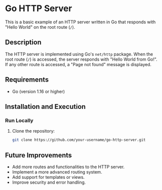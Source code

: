 # Go HTTP Server

This is a basic example of an HTTP server written in Go that responds with "Hello World" on the root route (`/`).

## Description

The HTTP server is implemented using Go's `net/http` package. When the root route (`/`) is accessed, the server responds with "Hello World from Go!". If any other route is accessed, a "Page not found" message is displayed.

## Requirements

- Go (version 1.16 or higher)

## Installation and Execution

### Run Locally

1. Clone the repository:
   ```bash
   git clone https://github.com/your-username/go-http-server.git
   ```
## Future Improvements
- Add more routes and functionalities to the HTTP server.
- Implement a more advanced routing system.
- Add support for templates or views.
- Improve security and error handling.
